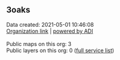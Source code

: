 <h2>3oaks</h2> Data created: 2021-05-01 10:46:08 <br /><a target='new' href='https://3oaks.maps.arcgis.com'>Organization link</a> | <a target='new' href='https://trbaker.github.io/ADI/'>powered by ADI</a><br /><br />Public maps on this org: 3<br />Public layers on this org: 0 (<a target='new' href='https://services.arcgis.com/PqdS6xy0FsWkAv5p/ArcGIS/rest/services'>full  service list</a>)